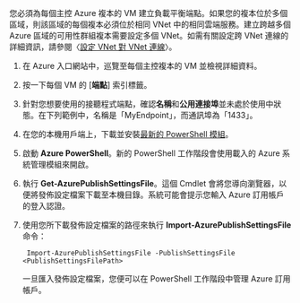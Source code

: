 您必須為每個主控 Azure 複本的 VM 建立負載平衡端點。如果您的複本位於多個區域，則該區域的每個複本必須位於相同 VNet 中的相同雲端服務。建立跨越多個 Azure 區域的可用性群組複本需要設定多個 VNet。如需有關設定跨 VNet 連線的詳細資訊，請參閱〈[設定 VNet 對 VNet 連線](../articles/vpn-gateway/virtual-networks-configure-vnet-to-vnet-connection.md)〉。

1. 在 Azure 入口網站中，巡覽至每個主控複本的 VM 並檢視詳細資料。

1. 按一下每個 VM 的 [**端點**] 索引標籤。

1. 針對您想要使用的接聽程式端點，確認**名稱**和**公用連接埠**並未處於使用中狀態。在下列範例中，名稱是「MyEndpoint」，而通訊埠為「1433」。

1. 在您的本機用戶端上，下載並安裝[最新的 PowerShell 模組](https://azure.microsoft.com/downloads/)。

1. 啟動 **Azure PowerShell**。新的 PowerShell 工作階段會使用載入的 Azure 系統管理模組來開啟。

1. 執行 **Get-AzurePublishSettingsFile**。這個 Cmdlet 會將您導向瀏覽器，以便將發佈設定檔案下載至本機目錄。系統可能會提示您輸入 Azure 訂用帳戶的登入認證。

1. 使用您所下載發佈設定檔案的路徑來執行 **Import-AzurePublishSettingsFile** 命令：

		Import-AzurePublishSettingsFile -PublishSettingsFile <PublishSettingsFilePath>

	一旦匯入發佈設定檔案，您便可以在 PowerShell 工作階段中管理 Azure 訂用帳戶。
<!----HONumber=AcomDC_0128_2016-->